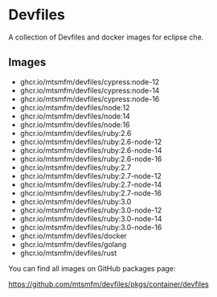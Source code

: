 # Devfiles

A collection of Devfiles and docker images for eclipse che.

## Images

- ghcr.io/mtsmfm/devfiles/cypress:node-12
- ghcr.io/mtsmfm/devfiles/cypress:node-14
- ghcr.io/mtsmfm/devfiles/cypress:node-16
- ghcr.io/mtsmfm/devfiles/node:12
- ghcr.io/mtsmfm/devfiles/node:14
- ghcr.io/mtsmfm/devfiles/node:16
- ghcr.io/mtsmfm/devfiles/ruby:2.6
- ghcr.io/mtsmfm/devfiles/ruby:2.6-node-12
- ghcr.io/mtsmfm/devfiles/ruby:2.6-node-14
- ghcr.io/mtsmfm/devfiles/ruby:2.6-node-16
- ghcr.io/mtsmfm/devfiles/ruby:2.7
- ghcr.io/mtsmfm/devfiles/ruby:2.7-node-12
- ghcr.io/mtsmfm/devfiles/ruby:2.7-node-14
- ghcr.io/mtsmfm/devfiles/ruby:2.7-node-16
- ghcr.io/mtsmfm/devfiles/ruby:3.0
- ghcr.io/mtsmfm/devfiles/ruby:3.0-node-12
- ghcr.io/mtsmfm/devfiles/ruby:3.0-node-14
- ghcr.io/mtsmfm/devfiles/ruby:3.0-node-16
- ghcr.io/mtsmfm/devfiles/docker
- ghcr.io/mtsmfm/devfiles/golang
- ghcr.io/mtsmfm/devfiles/rust

You can find all images on GitHub packages page:

https://github.com/mtsmfm/devfiles/pkgs/container/devfiles
